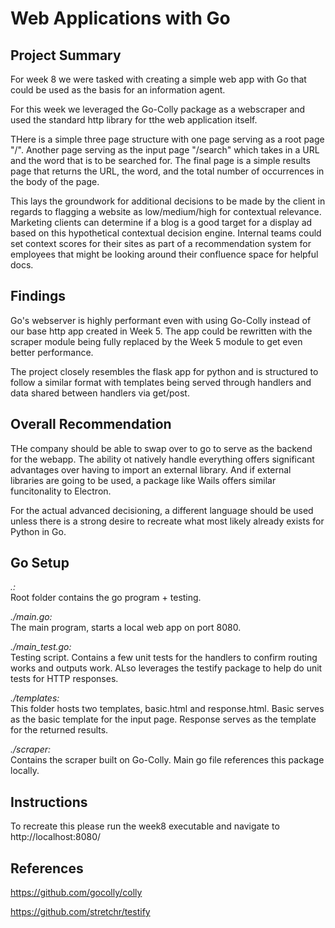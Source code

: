 # Web Applications with Go

## Project Summary

For week 8 we were tasked with creating a simple web app with Go that could be used as the basis for an information agent. 

For this week we leveraged the Go-Colly package as a webscraper and used the standard http library for tthe web application itself.

THere is a simple three page structure with one page serving as a root page "/". Another page serving as the input page "/search" which takes in a URL and the word that is to be searched for. The final page is a simple results page that returns the URL, the word, and the total number of occurrences in the body of the page.

This lays the groundwork for additional decisions to be made by the client in regards to flagging a website as low/medium/high for contextual relevance. Marketing clients can determine if a blog is a good target for a display ad based on this hypothetical contextual decision engine. Internal teams could set context scores for their sites as part of a recommendation system for employees that might be looking around their confluence space for helpful docs.

## Findings

Go's webserver is highly performant even with using Go-Colly instead of our base http app created in Week 5. The app could be rewritten with the scraper module being fully replaced by the Week 5 module to get even better performance.

The project closely resembles the flask app for python and is structured to follow a similar format with templates being served through handlers and data shared between handlers via get/post. 

## Overall Recommendation

THe company should be able to swap over to go to serve as the backend for the webapp. The ability ot natively handle everything offers significant advantages over having to import an external library. And if external libraries are going to be used, a package like Wails offers similar funcitonality to Electron. 

For the actual advanced decisioning, a different language should be used unless there is a strong desire to recreate what most likely already exists for Python in Go. 

## Go Setup


*.:* \
Root folder contains the go program + testing.

*./main.go:* \
The main program, starts a local web app on port 8080.

*./main_test.go:* \
Testing script. Contains a few unit tests for the handlers to confirm routing works and outputs work. ALso leverages the testify package to help do unit tests for HTTP responses. 

*./templates:* \
This folder hosts two templates, basic.html and response.html. Basic serves as the basic template for the input page. Response serves as the template for the returned results.

*./scraper:* \
Contains the scraper built on Go-Colly. Main go file references this package locally. 


## Instructions

To recreate this please run the week8 executable and navigate to http://localhost:8080/

## References

https://github.com/gocolly/colly

https://github.com/stretchr/testify